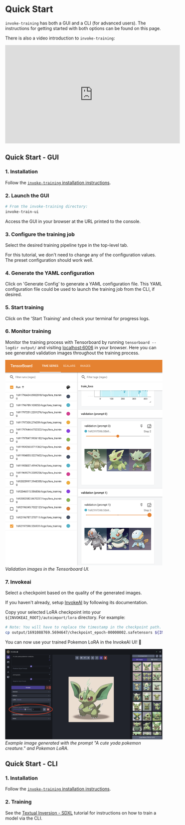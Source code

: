 # Quick Start

`invoke-training` has both a GUI and a CLI (for advanced users). The instructions for getting started with both options can be found on this page.

There is also a video introduction to `invoke-training`:

<iframe width="560" height="315" src="https://www.youtube.com/embed/OZIz2vvtlM4?si=iR73F0IhlsolyYAl" title="YouTube video player" frameborder="0" allow="accelerometer; autoplay; clipboard-write; encrypted-media; gyroscope; picture-in-picture; web-share" referrerpolicy="strict-origin-when-cross-origin" allowfullscreen></iframe>

## Quick Start - GUI
### 1. Installation
Follow the [`invoke-training` installation instructions](./installation.md).

### 2. Launch the GUI
```bash
# From the invoke-training directory:
invoke-train-ui
```

Access the GUI in your browser at the URL printed to the console.

### 3. Configure the training job

Select the desired training pipeline type in the top-level tab.

For this tutorial, we don't need to change any of the configuration values. The preset configuration should work well.

### 4. Generate the YAML configuration

Click on 'Generate Config' to generate a YAML configuration file. This YAML configuration file could be used to launch the training job from the CLI, if desired.

### 5. Start training

Click on the 'Start Training' and check your terminal for progress logs.

### 6. Monitor training
Monitor the training process with Tensorboard by running `tensorboard --logdir output/` and visiting [localhost:6006](http://localhost:6006) in your browser. Here you can see generated validation images throughout the training process.

![Screenshot of the Tensorboard UI showing validation images.](../images/tensorboard_val_images_screenshot.png)
*Validation images in the Tensorboard UI.*

### 7. Invokeai
Select a checkpoint based on the quality of the generated images.

If you haven't already, setup [InvokeAI](https://github.com/invoke-ai/InvokeAI) by following its documentation.

Copy your selected LoRA checkpoint into your `${INVOKEAI_ROOT}/autoimport/lora` directory. For example:
```bash
# Note: You will have to replace the timestamp in the checkpoint path.
cp output/1691088769.5694647/checkpoint_epoch-00000002.safetensors ${INVOKEAI_ROOT}/autoimport/lora/pokemon_epoch-00000002.safetensors
```

You can now use your trained Pokemon LoRA in the InvokeAI UI! 🎉

![Screenshot of the InvokeAI UI with an example of a Yoda pokemon generated using a Pokemon LoRA model.](../images/invokeai_yoda_pokemon_lora.png)
*Example image generated with the prompt "A cute yoda pokemon creature." and Pokemon LoRA.*


## Quick Start - CLI
### 1. Installation
Follow the [`invoke-training` installation instructions](./installation.md).

### 2. Training
See the [Textual Inversion - SDXL](../tutorials/stable_diffusion/textual_inversion_sdxl.md) tutorial for instructions on how to train a model via the CLI.
